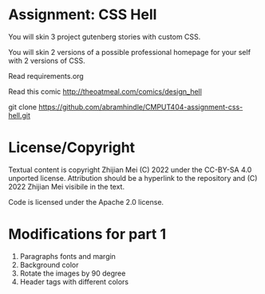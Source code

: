 Assignment: CSS Hell
====================

You will skin 3 project gutenberg stories with custom CSS.

You will skin 2 versions of a possible professional homepage for your
self with 2 versions of CSS.

Read requirements.org

Read this comic http://theoatmeal.com/comics/design_hell

git clone https://github.com/abramhindle/CMPUT404-assignment-css-hell.git

License/Copyright
=================

Textual content is copyright Zhijian Mei (C) 2022 under the CC-BY-SA
4.0 unported license. Attribution should be a hyperlink to the
repository and (C) 2022 Zhijian Mei visibile in the text.

Code is licensed under the Apache 2.0 license.

Modifications for part 1
=================

1. Paragraphs fonts and margin
2. Background color
3. Rotate the images by 90 degree
4. Header tags with different colors